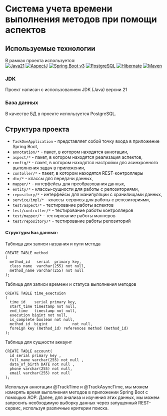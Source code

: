 # Система учета времени выполнения методов при помощи аспектов

## Используемые технологии

В рамках проекта используется:<br>
[![Java21](https://img.shields.io/badge/JAVA-21-blue.svg)](https://docs.oracle.com/en/java/)
[![AspectJ](https://img.shields.io/badge/AspectJ-82312?style=flat-square&color=red)](https://eclipse.dev/aspectj/doc/latest/)
[![Spring Boot v3](https://img.shields.io/badge/SpringBoot-6DB33F?style=flat-square&logo=Spring&logoColor=white)](https://spring.io/projects/spring-boot)
[![PostgreSQL](https://img.shields.io/badge/PostgreSQL-316192?style=flat-square&logo=postgresql&logoColor=white)](https://www.postgresql.org)
[![Hibernate](https://img.shields.io/badge/Hibernate-59666C.svg?style=flat-square&logo=Hibernate&logoColor=white)](https://hibernate.org)
[![Maven](https://img.shields.io/badge/Apache%20Maven-C71A36.svg?style=flat-square&logo=Apache-Maven&logoColor=white)](https://maven.apache.org)

### JDK

Проект написан с использованием JDK (Java) версии 21
### База данных

В качестве БД в проекте используется PostgreSQL.<br>

## Структура проекта

* `TaskOneApplication` - представляет собой точку входа в приложение Spring Boot,
* `annotation/*` - пакет, в котором находятся аннотации,
* `aspect/*` - пакет, в котором находятся реализация аспектов,
* `config/*` - пакет, в котором находятся настройки для асинхронного выполнения задач в приложении,
* `contoller/*` - пакет, в котором находятся REST-контроллеры
* `dto/*` - классы для передачи данных,
* `mapper/*` - интерфейсы для преобразования данных, 
* `entity/*` - классы-сущности для работы с репозиториями,
* `repository/*` - интерфейсы для манипуляции с хранилищами данных,
* `service/impl/*` - классы-сервисы для работы с репозиториями,
* `test/aspect/*` - тестирование работы аспектов
* `test/controller/*` - тестирование работы контроллеров
* `test/mapper/*` - тестирование работы мапперов
* `test/repository/*` - тестирование работы репозиторий

#### Структуры Баз данных:

Таблица для записи названия и пути метода
```postgresql
CREATE TABLE method
(
  method_id   serial  primary key,
  class_name  varchar(255) not null,
  method_name varchar(255) not null
);
```
Таблица для записи времени и статуса выполнения методов
```postgresql
CREATE TABLE time_exectuion
(
  time_id    serial primary key,
  start_time timestamp not null,
  end_time   timestamp not null,
  execution bigint not null,
  is_complete boolean not null,
  method_id  bigint           not null,
  foreign key (method_id) references method (method_id)
);
```
Таблица для сущности аккаунт
```postgresql
CREATE TABLE account(
  id serial primary key ,
  full_name varchar(255) not null ,
  data_of_birth DATE not null ,
  phone varchar(255) not null,
  email varchar(255) not null
);
```

Используя аннотации @TrackTime и @TrackAsyncTime, мы можем измерять 
время выполнения методов в приложении Spring Boot с помощью AOP. 
Далее, для анализа и изучения этих данных, мы можем запросить 
необходимую выборку данных через запущенный REST-сервис, 
используя различные критерии поиска.
